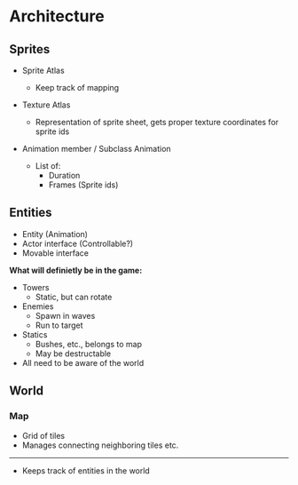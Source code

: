 # Architecture

## Sprites

* Sprite Atlas
  * Keep track of mapping 
* Texture Atlas
  * Representation of sprite sheet, gets proper texture coordinates for sprite ids

* Animation member / Subclass Animation
  * List of:
    * Duration
    * Frames (Sprite ids)

## Entities

* Entity (Animation)
* Actor interface (Controllable?)
* Movable interface



**What will definietly be in the game:**

* Towers
  * Static, but can rotate
* Enemies
  * Spawn in waves
  * Run to target
* Statics
  * Bushes, etc., belongs to map
  * May be destructable
* All need to be aware of the world

## World

### Map

* Grid of tiles
* Manages connecting neighboring tiles etc.

---

* Keeps track of entities in the world